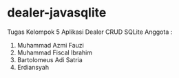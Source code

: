 # dealer-javasqlite
Tugas Kelompok 5 Aplikasi Dealer CRUD SQLite
Anggota : 
1. Muhammad Azmi Fauzi
2. Muhammad Fiscal Ibrahim
3. Bartolomeus Adi Satria
4. Erdiansyah
